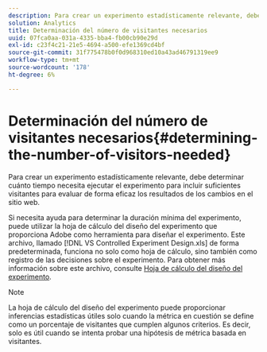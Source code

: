 ```yaml
---
description: Para crear un experimento estadísticamente relevante, debe determinar cuánto tiempo necesita ejecutar el experimento para incluir suficientes visitantes para evaluar de forma eficaz los resultados de los cambios en el sitio web.
solution: Analytics
title: Determinación del número de visitantes necesarios
uuid: 07fca0aa-031a-4335-bba4-fb00cb90e29d
exl-id: c23f4c21-21e5-4694-a500-efe1369cd4bf
source-git-commit: 31f775478b0f0d968310ed10a43ad46791319ee9
workflow-type: tm+mt
source-wordcount: '178'
ht-degree: 6%

---
```


# Determinación del número de visitantes necesarios{#determining-the-number-of-visitors-needed}

Para crear un experimento estadísticamente relevante, debe determinar cuánto tiempo necesita ejecutar el experimento para incluir suficientes visitantes para evaluar de forma eficaz los resultados de los cambios en el sitio web.

Si necesita ayuda para determinar la duración mínima del experimento, puede utilizar la hoja de cálculo del diseño del experimento que proporciona Adobe como herramienta para diseñar el experimento. Este archivo, llamado [!DNL VS Controlled Experiment Design.xls] de forma predeterminada, funciona no solo como hoja de cálculo, sino también como registro de las decisiones sobre el experimento. Para obtener más información sobre este archivo, consulte [Hoja de cálculo del diseño del experimento](../../../home/c-undst-ctrld-exp/t-exp-dsn-spst.md#task-d7f674980fe9415d80371d6020bcf164).

>[!NOTE]
>
>La hoja de cálculo del diseño del experimento puede proporcionar inferencias estadísticas útiles solo cuando la métrica en cuestión se define como un porcentaje de visitantes que cumplen algunos criterios. Es decir, solo es útil cuando se intenta probar una hipótesis de métrica basada en visitantes.
